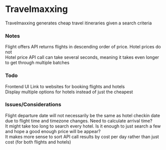 # Travelmaxxing
Travelmaxxing generates cheap travel itineraries given a search criteria  

### Notes
Flight offers API returns flights in descending order of price. Hotel prices do not  
Hotel price API call can take several seconds, meaning it takes even longer to get through multiple batches  

### Todo
Frontend UI
Link to websites for booking flights and hotels  
Display multiple options for hotels instead of just the cheapest  

### Issues/Considerations
Flight departure date will not necessarily be the same as hotel checkin date due to flight time and timezone changes. Need to calculate arrival time?  
It might take too long to search every hotel. Is it enough to just search a few and hope a good enough price will be appear?  
It makes more sense to sort API call results by cost per day rather than just cost (for both flights and hotels)  